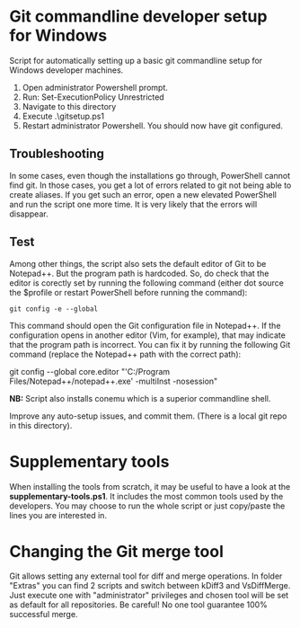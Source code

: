 # Git commandline developer setup for Windows

Script for automatically setting up a basic git commandline setup for Windows developer machines.

1. Open administrator Powershell prompt.
2. Run: Set-ExecutionPolicy Unrestricted
2. Navigate to this directory
3. Execute .\gitsetup.ps1
4. Restart administrator Powershell. You should now have git configured.

## Troubleshooting
In some cases, even though the installations go through, PowerShell cannot
find git. In those cases, you get a lot of errors related to git not being
able to create aliases. If you get such an error, open a new elevated PowerShell
and run the script one more time. It is very likely that the errors will disappear.

## Test
Among other things, the script also sets the default editor of Git to be Notepad++.
But the program path is hardcoded. So, do check that the editor is corectly set by
running the following command (either dot source the $profile or restart PowerShell
before running the command):

    git config -e --global

This command should open the Git configuration file in Notepad++. If the configuration
opens in another editor (Vim, for example), that may indicate that the program path is
incorrect. You can fix it by running the following Git command (replace the Notepad++
path with the correct path):

git config --global core.editor "'C:/Program Files/Notepad++/notepad++.exe' -multiInst -nosession"

__NB:__ Script also installs conemu which is a superior commandline shell.

Improve any auto-setup issues, and commit them. (There is a local git repo in this directory).

# Supplementary tools

When installing the tools from scratch, it may be useful to have a look at the **supplementary-tools.ps1**.
It includes the most common tools used by the developers. You may choose to run the whole script or
just copy/paste the lines you are interested in.

# Changing the Git merge tool

Git allows setting any external tool for diff and merge operations. 
In folder "Extras" you can find 2 scripts and switch between kDiff3 and VsDiffMerge.
Just execute one with "administrator" privileges and chosen tool will be set as default for all repositories.
Be careful! No one tool guarantee 100% successful merge. 